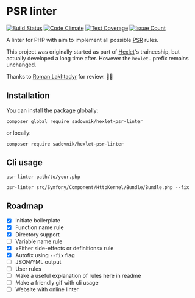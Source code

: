 # PSR linter
[![Build Status](https://travis-ci.org/sadovnik/hexlet-psr-linter.svg?branch=master)](https://travis-ci.org/codeskull/hexlet-psr-linter)
[![Code Climate](https://codeclimate.com/github/sadovnik/hexlet-psr-linter/badges/gpa.svg)](https://codeclimate.com/github/codeskull/hexlet-psr-linter)
[![Test Coverage](https://codeclimate.com/github/sadovnik/hexlet-psr-linter/badges/coverage.svg)](https://codeclimate.com/github/sadovnik/hexlet-psr-linter/coverage)
[![Issue Count](https://codeclimate.com/github/sadovnik/hexlet-psr-linter/badges/issue_count.svg)](https://codeclimate.com/github/sadovnik/hexlet-psr-linter)

A linter for PHP with aim to implement all possible [PSR](http://www.php-fig.org/psr/) rules.

This project was originally started as part of [Hexlet](https://hexlet.io)'s traineeship, but actually developed a long time after. However the `hexlet-` prefix remains unchanged.

Thanks to [Roman Lakhtadyr](https://github.com/pldin601) for review. 🙏🏻

## Installation
You can install the package globally:
```
composer global require sadovnik/hexlet-psr-linter
```
or locally:
```
composer require sadovnik/hexlet-psr-linter
```

## Cli usage
`psr-linter path/to/your.php`

`psr-linter src/Symfony/Component/HttpKernel/Bundle/Bundle.php --fix`

## Roadmap
- [x] Initiate boilerplate
- [x] Function name rule
- [x] Directory support
- [ ] Variable name rule
- [x] «Either side-effects or definitions» rule
- [x] Autofix using `--fix` flag
- [ ] JSON/YML output
- [ ] User rules
- [ ] Make a useful explanation of rules here in readme
- [ ] Make a friendly gif with cli usage
- [ ] Website with online linter

